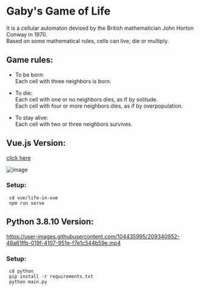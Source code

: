 # Gaby's Game of Life

It is a cellular automaton devised by the British mathematician John Horton Conway in 1970.   
Based on some mathematical rules, cells can live, die or multiply.

## Game rules:

* To be born:  
Each cell with three neighbors is born.

* To die:  
 Each cell with one or no neighbors dies, as if by solitude.   
 Each cell with four or more neighbors dies, as if by overpopulation.

* To stay alive:   
Each cell with two or three neighbors survives.

## Vue.js Version:

[ click here ](https://game-of-life-gv.vercel.app/)

![image](https://user-images.githubusercontent.com/104435995/210425695-631c3d0a-dbb4-472b-ac16-7da3e0b97b98.png)


### Setup:

```  cd vue/life-in-vue  ```  
```  npm run serve  ```


## Python 3.8.10 Version:

https://user-images.githubusercontent.com/104435995/209340952-48a61ffb-019f-4107-951e-f7e1c544b59e.mp4

### Setup:

```  cd python  ```  
```  pip install -r requirements.txt  ```  
```  python main.py  ```  





